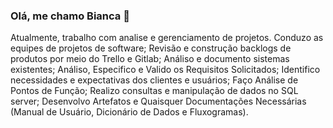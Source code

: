 ### Olá, me chamo Bianca 👋

<div>Atualmente, trabalho com analise e gerenciamento de projetos.
Conduzo as equipes de projetos de software;
Revisão e construção backlogs de produtos por meio do Trello e Gitlab;
Análiso e documento sistemas existentes; 
Análiso, Especifico e Valido os Requisitos Solicitados;
Identifico necessidades e expectativas dos clientes e usuários; 
Faço Análise de Pontos de Função; 
Realizo consultas e manipulação de dados no SQL server;
Desenvolvo Artefatos e Quaisquer Documentações Necessárias (Manual de Usuário, Dicionário de Dados e Fluxogramas).</div>
